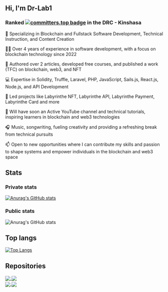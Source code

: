 ## Hi, I'm Dr-Lab1

### Ranked [![committers.top badge](https://user-badge.committers.top/congo_kinshasa/Dr-Lab1.svg)](https://user-badge.committers.top/congo_kinshasa/Dr-Lab1) in the DRC - Kinshasa
 
🌱 Specializing in Blockchain and Fullstack Software Development, Technical Instruction, and Content Creation
 
👨‍💻 Over 4 years of experience in software development, with a focus on blockchain technology since 2022

📝 Authored over 2 articles, developed free courses, and published a work (TFC) on blockchain, web3, and NFT

💻 Expertise in Solidity, Truffle, Laravel, PHP, JavaScript, Sails.js, React.js, Node.js, and API Development

🚀 Led projects like Labyrinthe NFT, Labyrinthe API, Labyrinthe Payment, Labyrinthe Card and more

🎥 Will have soon an Active YouTube channel and technical tutorials, inspiring learners in blockchain and web3 technologies

🎧 Music, songwriting, fueling creativity and providing a refreshing break from technical pursuits

📫 Open to new opportunities where I can contribute my skills and passion to shape systems and empower individuals in the blockchain and web3 space

 
## Stats

### Private stats
[![Anurag's GitHub stats](https://github-readme-stats.vercel.app/api?username=Dr-Lab1&theme=dark&show_icons=true)](https://github.com/anuraghazra/github-readme-stats)

### Public stats
![Anurag's GitHub stats](https://github-readme-stats.vercel.app/api?username=Dr-Lab1&theme=gotham&show_icons=true&show=reviews,discussions_started,discussions_answered,prs_merged,prs_merged_percentage)

## Top langs
[![Top Langs](https://github-readme-stats.vercel.app/api/top-langs/?username=Dr-Lab1)](https://github.com/Dr-Lab1/github-readme-stats)

## Repositories
<a href="https://github.com/Dr-Lab1/Labyrinthe-Payment">
  <img align="center" src="https://github-readme-stats.vercel.app/api/pin/?username=Dr-Lab1&repo=Labyrinthe-Payment" />
</a>
<a href="https://github.com/Dr-Lab1/LabyrintheNFT">
  <img align="center" src="https://github-readme-stats.vercel.app/api/pin/?username=Dr-Lab1&repo=LabyrintheNFT" />
</a>

</br>

<a href="https://github.com/Dr-Lab1/FullStack-App-Laravel-React">
  <img align="center" src="https://github-readme-stats.vercel.app/api/pin/?username=Dr-Lab1&repo=FullStack-App-Laravel-React" />
</a>
<a href="https://github.com/Dr-Lab1/school_admin">
  <img align="center" src="https://github-readme-stats.vercel.app/api/pin/?username=Dr-Lab1&repo=school_admin" />
</a>

